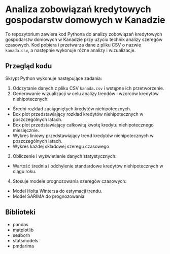 # Analiza zobowiązań kredytowych gospodarstw domowych w Kanadzie

To repozytorium zawiera kod Pythona do analizy zobowiązań kredytowych gospodarstw domowych w Kanadzie przy użyciu technik analizy szeregów czasowych. Kod pobiera i przetwarza dane z pliku CSV o nazwie `kanada.csv`, a następnie wykonuje różne analizy i wizualizacje.

## Przegląd kodu

Skrypt Python wykonuje następujące zadania:

1. Odczytanie danych z pliku CSV `kanada.csv` i wstępne ich przetworzenie.
2. Generowanie wizualizacji w celu analizy trendów i wzorców kredytów niehipotecznych:
 - Średni rozkład zaciągniętych kredytów niehipotecznych.
 - Box plot przedstawiający rozkład kredytów niehipotecznych w poszczególnych latach.
 - Box plot przedstawiający całkowitą kwotę kredytu niehipotecznego miesięcznie.
 - Wykres liniowy przedstawiający trend kredytów niehipotecznych w poszczególnych latach.
 - Wykres każdej składowej szeregu czasowego
3. Obliczenie i wyświetlenie danych statystycznych:
 - Wartość średnia i odchylenie standardowe kredytów niehipotecznych w ciągu roku.
4. Stosuje modele prognozowania szeregów czasowych:
 - Model Holta Wintersa do estymacji trendu.
 - Model SARIMA do prognozowania.

## Biblioteki
- pandas
- matplotlib
- seaborn
- statsmodels
- pmdarima

